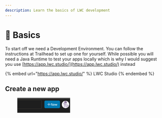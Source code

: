 ```yaml
---
description: Learn the basics of LWC development
---
```


# 👶 Basics

To start off we need a Development Environment. You can follow the instructions at Trailhead to set up one for yourself. While possible you will need a Java Runtime to test your apps locally which is why I would suggest you use [https://app.lwc.studio/](https://app.lwc.studio/) instead

{% embed url="https://app.lwc.studio/" %}
LWC Studio
{% endembed %}

## Create a new app

<div align="left">

<figure><img src="../.gitbook/assets/image (21).png" alt="" width="173"><figcaption></figcaption></figure>

</div>
